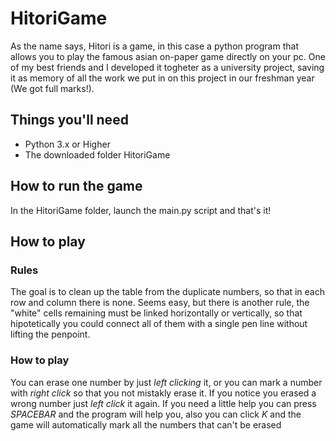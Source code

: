 # HitoriGame

As the name says, Hitori is a game, in this case a python program that allows you to play the famous asian on-paper game directly on your pc. 
One of my best friends and I developed it togheter as a university project, saving it as memory of all the work we put in on this project in our freshman year (We got full marks!).

## Things you'll need

+ Python 3.x or Higher
+ The downloaded folder HitoriGame

## How to run the game

In the HitoriGame folder, launch the main.py script and that's it!

## How to play

### Rules

The goal is to clean up the table from the duplicate numbers, so that in each row and column there is none.
Seems easy, but there is another rule, the "white" cells remaining must be linked horizontally or vertically, so that hipotetically you could connect all of them with a single pen line without lifting the penpoint.

### How to play

You can erase one number by just *left clicking* it, or you can mark a number with *right click* so that you not mistakly erase it. If you notice you erased a wrong number just *left click* it again. If you need a little help you can press *SPACEBAR* and the program will help you, also you can click *K* and the game will automatically mark all the numbers that can't be erased


